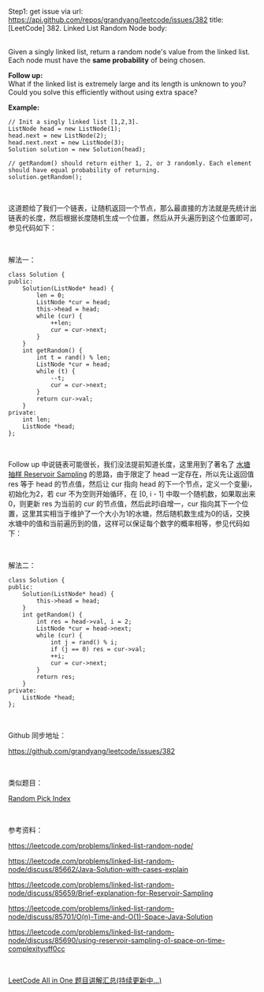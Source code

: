 Step1: get issue via url: https://api.github.com/repos/grandyang/leetcode/issues/382 
 title:[LeetCode] 382. Linked List Random Node 
 body:  
  

Given a singly linked list, return a random node's value from the linked list. Each node must have the **same probability** of being chosen.

**Follow up:**  
What if the linked list is extremely large and its length is unknown to you? Could you solve this efficiently without using extra space? 

**Example:**
    
    
    // Init a singly linked list [1,2,3].
    ListNode head = new ListNode(1);
    head.next = new ListNode(2);
    head.next.next = new ListNode(3);
    Solution solution = new Solution(head);
    
    // getRandom() should return either 1, 2, or 3 randomly. Each element should have equal probability of returning.
    solution.getRandom();
    

 

这道题给了我们一个链表，让随机返回一个节点，那么最直接的方法就是先统计出链表的长度，然后根据长度随机生成一个位置，然后从开头遍历到这个位置即可，参见代码如下：

 

解法一：
    
    
    class Solution {
    public:
        Solution(ListNode* head) {
            len = 0;
            ListNode *cur = head;
            this->head = head;
            while (cur) {
                ++len;
                cur = cur->next;
            }
        }
        int getRandom() {
            int t = rand() % len;
            ListNode *cur = head;
            while (t) {
                --t;
                cur = cur->next;
            }
            return cur->val;
        }
    private:
        int len;
        ListNode *head;
    };

 

Follow up 中说链表可能很长，我们没法提前知道长度，这里用到了著名了 [水塘抽样 Reservoir Sampling](https://zh.wikipedia.org/wiki/%E6%B0%B4%E5%A1%98%E6%8A%BD%E6%A8%A3) 的思路，由于限定了 head 一定存在，所以先让返回值 res 等于 head 的节点值，然后让 cur 指向 head 的下一个节点，定义一个变量i，初始化为2，若 cur 不为空则开始循环，在 [0, i - 1] 中取一个随机数，如果取出来0，则更新 res 为当前的 cur 的节点值，然后此时i自增一，cur 指向其下一个位置，这里其实相当于维护了一个大小为1的水塘，然后随机数生成为0的话，交换水塘中的值和当前遍历到的值，这样可以保证每个数字的概率相等，参见代码如下：

 

解法二：
    
    
    class Solution {
    public:
        Solution(ListNode* head) {
            this->head = head;
        }
        int getRandom() {
            int res = head->val, i = 2;
            ListNode *cur = head->next;
            while (cur) {
                int j = rand() % i;
                if (j == 0) res = cur->val;
                ++i;
                cur = cur->next;
            }
            return res;
        }
    private:
        ListNode *head;
    };

 

Github 同步地址：

<https://github.com/grandyang/leetcode/issues/382>

 

类似题目：

[Random Pick Index](http://www.cnblogs.com/grandyang/p/5875509.html)

 

参考资料：

<https://leetcode.com/problems/linked-list-random-node/>

<https://leetcode.com/problems/linked-list-random-node/discuss/85662/Java-Solution-with-cases-explain>

<https://leetcode.com/problems/linked-list-random-node/discuss/85659/Brief-explanation-for-Reservoir-Sampling>

<https://leetcode.com/problems/linked-list-random-node/discuss/85701/O(n)-Time-and-O(1)-Space-Java-Solution>

<https://leetcode.com/problems/linked-list-random-node/discuss/85690/using-reservoir-sampling-o1-space-on-time-complexityuff0cc>

 

[LeetCode All in One 题目讲解汇总(持续更新中...)](http://www.cnblogs.com/grandyang/p/4606334.html)

